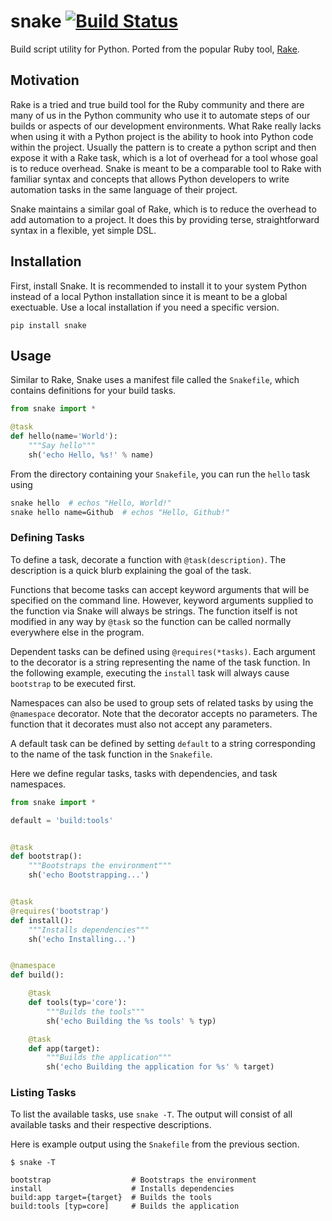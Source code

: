 # snake [![Build Status](https://travis-ci.org/jcomo/snake.svg?branch=master)](https://travis-ci.org/jcomo/snake)

Build script utility for Python. Ported from the popular Ruby tool, [Rake](https://github.com/ruby/rake).

## Motivation

Rake is a tried and true build tool for the Ruby community and there are many of us in the Python community who use it to automate steps of our builds or aspects of our development environments.
What Rake really lacks when using it with a Python project is the ability to hook into Python code within the project. Usually the pattern is to create a python script and then expose it with a Rake task, which is a lot of overhead for a tool whose goal is to reduce overhead.
Snake is meant to be a comparable tool to Rake with familiar syntax and concepts that allows Python developers to write automation tasks in the same language of their project.

Snake maintains a similar goal of Rake, which is to reduce the overhead to add automation to a project. It does this by providing terse, straightforward syntax in a flexible, yet simple DSL.

## Installation

First, install Snake. It is recommended to install it to your system Python instead of a local Python installation since it is meant to be a global exectuable.
Use a local installation if you need a specific version.

```
pip install snake
```

## Usage

Similar to Rake, Snake uses a manifest file called the `Snakefile`, which contains definitions for your build tasks.

```python
from snake import *

@task
def hello(name='World'):
    """Say hello"""
    sh('echo Hello, %s!' % name)
```

From the directory containing your `Snakefile`, you can run the `hello` task using

```sh
snake hello  # echos "Hello, World!"
snake hello name=Github  # echos "Hello, Github!"
```

### Defining Tasks

To define a task, decorate a function with `@task(description)`.
The description is a quick blurb explaining the goal of the task.

Functions that become tasks can accept keyword arguments that will be specified on the command line.
However, keyword arguments supplied to the function via Snake will always be strings.
The function itself is not modified in any way by `@task` so the function can be called normally everywhere else in the program.

Dependent tasks can be defined using `@requires(*tasks)`. Each argument to the decorator is a string representing the name of the task function. In the following example, executing the `install` task will always cause `bootstrap` to be executed first.

Namespaces can also be used to group sets of related tasks by using the `@namespace` decorator.
Note that the decorator accepts no parameters. The function that it decorates must also not accept any parameters.

A default task can be defined by setting `default` to a string corresponding to the name of the task function in the `Snakefile`.

Here we define regular tasks, tasks with dependencies, and task namespaces.

```python
from snake import *

default = 'build:tools'


@task
def bootstrap():
    """Bootstraps the environment"""
    sh('echo Bootstrapping...')


@task
@requires('bootstrap')
def install():
    """Installs dependencies"""
    sh('echo Installing...')


@namespace
def build():

    @task
    def tools(typ='core'):
        """Builds the tools"""
        sh('echo Building the %s tools' % typ)

    @task
    def app(target):
        """Builds the application"""
        sh('echo Building the application for %s' % target)
```

### Listing Tasks

To list the available tasks, use `snake -T`.
The output will consist of all available tasks and their respective descriptions.

Here is example output using the `Snakefile` from the previous section.

```
$ snake -T

bootstrap                  # Bootstraps the environment
install                    # Installs dependencies
build:app target={target}  # Builds the tools
build:tools [typ=core]     # Builds the application
```
